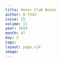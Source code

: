 ```yaml
---
title: Honor Club Notes
author: B-7542
issue: 15
volume: 11
year: 1916
month: 47
day: V
tags:
layout: page.njk
image:
---
```





